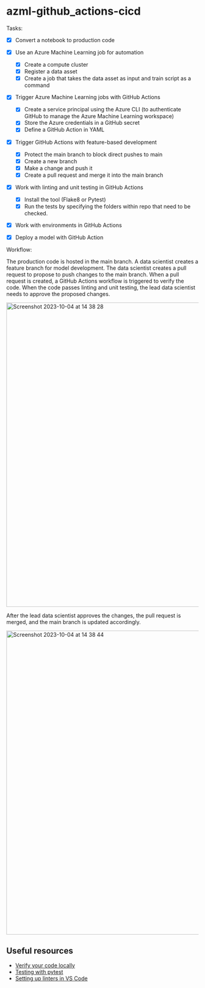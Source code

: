 # azml-github_actions-cicd

Tasks:   

- [x] Convert a notebook to production code	
- [x] Use an Azure Machine Learning job for automation
    - [x] Create a compute cluster
    - [x] Register a data asset 
    - [x] Create a job that takes the data asset as input and train script as a command
- [x] Trigger Azure Machine Learning jobs with GitHub Actions
    - [x] Create a service principal using the Azure CLI (to authenticate GitHub to manage the Azure Machine Learning workspace)
    - [x] Store the Azure credentials in a GitHub secret
    - [x] Define a GitHub Action in YAML
- [x] Trigger GitHub Actions with feature-based development
    - [x] Protect the main branch to block direct pushes to main
    - [x] Create a new branch
    - [x] Make a change and push it
    - [x] Create a pull request and merge it into the main branch
- [x] Work with linting and unit testing in GitHub Actions
    - [x] Install the tool (Flake8 or Pytest)
    - [x] Run the tests by specifying the folders within repo that need to be checked.
- [x] Work with environments in GitHub Actions
- [x] Deploy a model with GitHub Action


Workflow:   

The production code is hosted in the main branch.
A data scientist creates a feature branch for model development.
The data scientist creates a pull request to propose to push changes to the main branch.
When a pull request is created, a GitHub Actions workflow is triggered to verify the code.
When the code passes linting and unit testing, the lead data scientist needs to approve the proposed changes.   

<img width="796" alt="Screenshot 2023-10-04 at 14 38 28" src="https://github.com/avoytkiv/azml-github_actions-cicd/assets/74664634/acd563d9-091c-4f6b-8294-5f40873f61af">   

After the lead data scientist approves the changes, the pull request is merged, and the main branch is updated accordingly.   

<img width="795" alt="Screenshot 2023-10-04 at 14 38 44" src="https://github.com/avoytkiv/azml-github_actions-cicd/assets/74664634/242e520a-8126-4841-995b-c2acc140f0f2">



## Useful resources

- [Verify your code locally](https://learn.microsoft.com/en-us/training/modules/source-control-for-machine-learning-projects/5-verify-your-code-locally)
- [Testing with pytest](https://learn.microsoft.com/en-us/training/modules/test-python-with-pytest/)
- [Setting up linters in VS Code](https://py-vscode.readthedocs.io/en/latest/files/linting.html#:~:text=Setting%20Up%20Linters%20in%20VS%20Code&text=To%20set%20them%20up%3A,option%20Python%3ELinting%3AFlake8%20Enabled)
